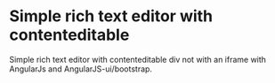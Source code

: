 Simple rich text editor with contenteditable
============================================

Simple rich text editor with contenteditable div not with an iframe with AngularJs and AngularJS-ui/bootstrap.
